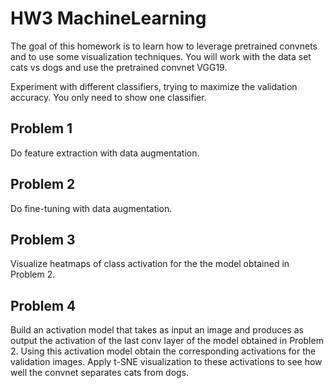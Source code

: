 # HW3 MachineLearning

The goal of this homework is to learn how to leverage pretrained convnets and to use some visualization techniques. You will work with the data set cats vs dogs and use the pretrained convnet VGG19.

Experiment with different classifiers, trying to maximize the validation accuracy. You only need to show one classifier.

## Problem 1
Do feature extraction with data augmentation.

## Problem 2
Do fine-tuning with data augmentation.

## Problem 3
Visualize heatmaps of class activation for the the model obtained in Problem 2.

## Problem 4
Build an activation model that takes as input an image and produces as output the activation of the last conv layer of the model obtained in Problem 2. Using this activation model obtain the corresponding activations for the validation images. Apply t-SNE visualization to these activations to see how well the convnet separates cats from dogs.

